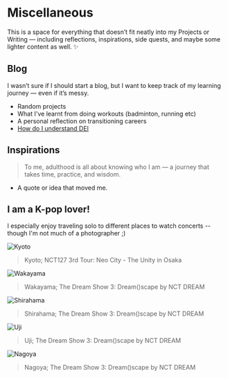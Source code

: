 
# Miscellaneous

This is a space for everything that doesn’t fit neatly into my Projects or Writing — including reflections, inspirations, side quests, and maybe some lighter content as well. ✨

## Blog
I wasn’t sure if I should start a blog, but I want to keep track of my learning journey — even if it’s messy.

- Random projects
- What I've learnt from doing workouts (badminton, running etc)
- A personal reflection on transitioning careers
- [How do I understand DEI](inspirations/DEI.md)

## Inspirations
>To me, adulthood is all about knowing who I am — a journey that takes time, practice, and wisdom.

- A quote or idea that moved me.
 
## I am a K-pop lover!
I especially enjoy traveling solo to different places to watch concerts -- though I'm not much of a photographer ;) 

![Kyoto](images/Kyoto1.jpg)
> Kyoto; NCT127 3rd Tour: Neo City - The Unity in Osaka

![Wakayama](images/Wakayama.jpg)
> Wakayama; The Dream Show 3: Dream()scape by NCT DREAM

![Shirahama](images/Shirahama.jpg)
> Shirahama; The Dream Show 3: Dream()scape by NCT DREAM

![Uji](images/Uji.jpg)
> Uji; The Dream Show 3: Dream()scape by NCT DREAM

![Nagoya](images/Nagoya.jpg)
> Nagoya; The Dream Show 3: Dream()scape by NCT DREAM
